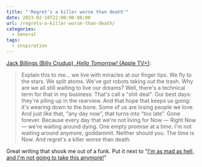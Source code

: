 ```yaml
---
title: "'Regret's a killer worse than death'"
date: 2023-02-18T22:00:00-08:00
url: /regrets-a-killer-worse-than-death/
categories:
  - General
tags:
  - inspiration
---
```


[Jack Billings (Billy Crudup), _Hello Tomorrow!_ (Apple TV+)](https://tv.apple.com/us/episode/your-brighter-tomorrow-today/umc.cmc.674xap9t3t7pfc9o1y61rngr5):

> Explain this to me… we live with miracles at our finger tips. We fly to the stars. We split atoms. We've got robots taking out the trash. Why are we all still waiting to live our dreams? Well, there's a technical term for that in my business: That's call a "shit deal". Our best days: they're piling up in the rearview. And that hope that keeps us going: it's wearing down to the bone. Some of us are losing people we love. And just like that, “any day now”, that turns into “too late”. Gone forever. Because every day that we're not living for Now — Right Now — we're waiting around dying. One empty promise at a time. I'm not waiting around anymore, goddammit. Neither should you. The time is Now. And regret's a killer worse than death.

Great writing that shook me out of a funk. Put it next to "[I'm as mad as hell, and I'm not going to take this anymore!](https://www.youtube.com/watch?v=ZwMVMbmQBug)"
